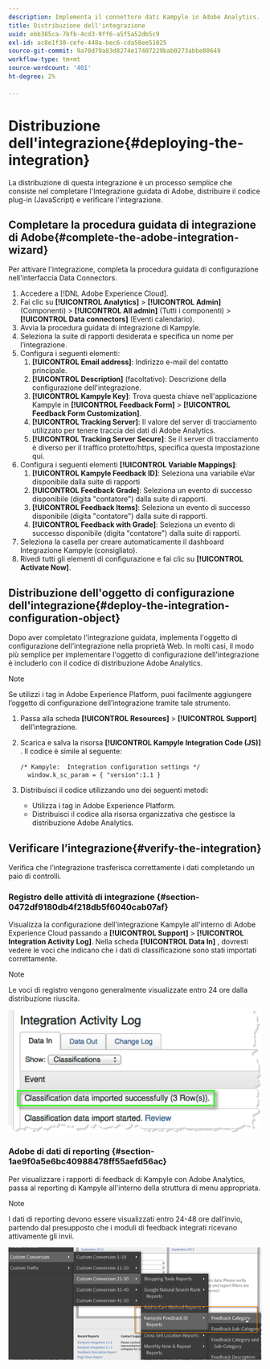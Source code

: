 ```yaml
---
description: Implementa il connettore dati Kampyle in Adobe Analytics.
title: Distribuzione dell'integrazione
uuid: ebb385ca-7bfb-4cd3-9ff6-a5f5a52db5c9
exl-id: ac8e1f30-cefe-448a-bec6-cda58ee51025
source-git-commit: 9a70d79a83d8274e17407229bab0273abbe80649
workflow-type: tm+mt
source-wordcount: '401'
ht-degree: 2%

---
```


# Distribuzione dell&#39;integrazione{#deploying-the-integration}

La distribuzione di questa integrazione è un processo semplice che consiste nel completare l&#39;Integrazione guidata di Adobe, distribuire il codice plug-in (JavaScript) e verificare l&#39;integrazione.

## Completare la procedura guidata di integrazione di Adobe{#complete-the-adobe-integration-wizard}

Per attivare l&#39;integrazione, completa la procedura guidata di configurazione nell&#39;interfaccia Data Connectors.

1. Accedere a [!DNL Adobe Experience Cloud].
1. Fai clic su **[!UICONTROL Analytics]** > **[!UICONTROL Admin]** (Componenti) > **[!UICONTROL All admin]** (Tutti i componenti) > **[!UICONTROL Data connectors]** (Eventi calendario).
1. Avvia la procedura guidata di integrazione di Kampyle.
1. Seleziona la suite di rapporti desiderata e specifica un nome per l’integrazione.
1. Configura i seguenti elementi:
   1. **[!UICONTROL Email address]**: Indirizzo e-mail del contatto principale.
   1. **[!UICONTROL Description]** (facoltativo): Descrizione della configurazione dell&#39;integrazione.
   1. **[!UICONTROL Kampyle Key]**: Trova questa chiave nell&#39;applicazione Kampyle in  **[!UICONTROL Feedback Form]** >  **[!UICONTROL Feedback Form Customization]**.
   1. **[!UICONTROL Tracking Server]**: Il valore del server di tracciamento utilizzato per tenere traccia dei dati di Adobe Analytics.
   1. **[!UICONTROL Tracking Server Secure]**: Se il server di tracciamento è diverso per il traffico protetto/https, specifica questa impostazione qui.
1. Configura i seguenti elementi **[!UICONTROL Variable Mappings]**:
   1. **[!UICONTROL Kampyle Feedback ID]**: Seleziona una variabile eVar disponibile dalla suite di rapporti
   1. **[!UICONTROL Feedback Grade]**: Seleziona un evento di successo disponibile (digita &quot;contatore&quot;) dalla suite di rapporti.
   1. **[!UICONTROL Feedback Items]**: Seleziona un evento di successo disponibile (digita &quot;contatore&quot;) dalla suite di rapporti.
   1. **[!UICONTROL Feedback with Grade]**: Seleziona un evento di successo disponibile (digita &quot;contatore&quot;) dalla suite di rapporti.
1. Seleziona la casella per creare automaticamente il dashboard Integrazione Kampyle (consigliato).
1. Rivedi tutti gli elementi di configurazione e fai clic su **[!UICONTROL Activate Now]**.

## Distribuzione dell&#39;oggetto di configurazione dell&#39;integrazione{#deploy-the-integration-configuration-object}

Dopo aver completato l&#39;integrazione guidata, implementa l&#39;oggetto di configurazione dell&#39;integrazione nella proprietà Web. In molti casi, il modo più semplice per implementare l&#39;oggetto di configurazione dell&#39;integrazione è includerlo con il codice di distribuzione Adobe Analytics.

>[!NOTE]
>
>Se utilizzi i tag in Adobe Experience Platform, puoi facilmente aggiungere l’oggetto di configurazione dell’integrazione tramite tale strumento.

1. Passa alla scheda **[!UICONTROL Resources]** > **[!UICONTROL Support]** dell’integrazione.
2. Scarica e salva la risorsa **[!UICONTROL Kampyle Integration Code (JS)]** . Il codice è simile al seguente:

   ```
   /* Kampyle:  Integration configuration settings */
     window.k_sc_param = { "version":1.1 }
   ```

3. Distribuisci il codice utilizzando uno dei seguenti metodi:

   * Utilizza i tag in Adobe Experience Platform.
   * Distribuisci il codice alla risorsa organizzativa che gestisce la distribuzione Adobe Analytics.

## Verificare l’integrazione{#verify-the-integration}

Verifica che l’integrazione trasferisca correttamente i dati completando un paio di controlli.

### Registro delle attività di integrazione {#section-0472df9180db4f218db5f6040cab07af}

Visualizza la configurazione dell&#39;integrazione Kampyle all&#39;interno di Adobe Experience Cloud passando a **[!UICONTROL Support]** > **[!UICONTROL Integration Activity Log]**. Nella scheda **[!UICONTROL Data In]** , dovresti vedere le voci che indicano che i dati di classificazione sono stati importati correttamente.

>[!NOTE]
>
>Le voci di registro vengono generalmente visualizzate entro 24 ore dalla distribuzione riuscita.

![Registro delle attività di integrazione](assets/integration_activity_log.png)

### Adobe di dati di reporting {#section-1ae9f0a5e6bc40988478ff55aefd56ac}

Per visualizzare i rapporti di feedback di Kampyle con Adobe Analytics, passa al reporting di Kampyle all&#39;interno della struttura di menu appropriata.

>[!NOTE]
>
>I dati di reporting devono essere visualizzati entro 24-48 ore dall’invio, partendo dal presupposto che i moduli di feedback integrati ricevano attivamente gli invii.

![Adobe di dati di reporting](assets/adobe_reporting_data.png)
